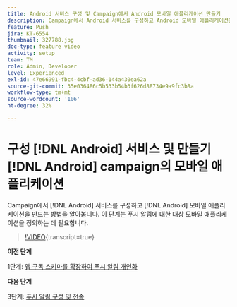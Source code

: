 ```yaml
---
title: Android 서비스 구성 및 Campaign에서 Android 모바일 애플리케이션 만들기
description: Campaign에서 Android 서비스를 구성하고 Android 모바일 애플리케이션을 만드는 방법을 알아봅니다. Neotrip 앱을 푸시 알림의 대상으로 정의하는 데 필요합니다.
feature: Push
jira: KT-6554
thumbnail: 327788.jpg
doc-type: feature video
activity: setup
team: TM
role: Admin, Developer
level: Experienced
exl-id: 47e66991-fbc4-4cbf-ad36-144a430ea62a
source-git-commit: 35e036486c5b533b54b3f626d88734e9a9fc3b8a
workflow-type: tm+mt
source-wordcount: '106'
ht-degree: 32%

---
```


# 구성 [!DNL Android] 서비스 및 만들기 [!DNL Android] campaign의 모바일 애플리케이션

Campaign에서 [!DNL Android] 서비스를 구성하고 [!DNL Android] 모바일 애플리케이션을 만드는 방법을 알아봅니다. 이 단계는 푸시 알림에 대한 대상 모바일 애플리케이션을 정의하는 데 필요합니다.

>[!VIDEO](https://video.tv.adobe.com/v/327788?quality=12&learn=on){transcript=true}

**이전 단계**

1단계: [앱 구독 스키마를 확장하여 푸시 알림 개인화](/help/tutorial-getting-started-with-push-notifications-for-android/extending-the-app-subscription-schema.md)

**다음 단계**

3단계: [푸시 알림 구성 및 전송](/help/tutorial-getting-started-with-push-notifications-for-android/configuring-and-sending-push-notifications.md)
